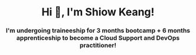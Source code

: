 <h1 align="center">Hi 👋, I'm Shiow Keang!</h1>
<h3 align="center">I'm undergoing traineeship for 3 months bootcamp + 6 months apprenticeship to become a Cloud Support and DevOps practitioner!</h3>


<!--
**shiowkeanglim/shiowkeanglim** is a ✨ _special_ ✨ repository because its `README.md` (this file) appears on your GitHub profile.

Here are some ideas to get you started:

- 🔭 I’m currently working on ...
- 🌱 I’m currently learning ...
- 👯 I’m looking to collaborate on ...
- 🤔 I’m looking for help with ...
- 💬 Ask me about ...
- 📫 How to reach me: ...
- 😄 Pronouns: ...
- ⚡ Fun fact: ...
-->
